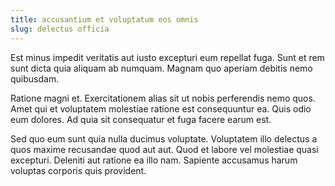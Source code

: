 ```yaml
---
title: accusantium et voluptatum eos omnis
slug: delectus officia
---
```


Est minus impedit veritatis aut iusto excepturi eum repellat fuga. Sunt et rem sunt dicta quia aliquam ab numquam. Magnam quo aperiam debitis nemo quibusdam.

Ratione magni et. Exercitationem alias sit ut nobis perferendis nemo quos. Amet qui et voluptatem molestiae ratione est consequuntur ea. Quis odio eum dolores. Ad quia sit consequatur et fuga facere earum est.

Sed quo eum sunt quia nulla ducimus voluptate. Voluptatem illo delectus a quos maxime recusandae quod aut aut. Quod et labore vel molestiae quasi excepturi. Deleniti aut ratione ea illo nam. Sapiente accusamus harum voluptas corporis quis provident.
